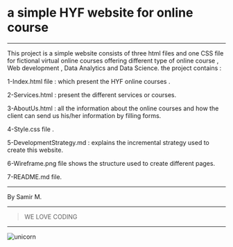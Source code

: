 # a simple HYF website for online course

---

This project is a simple website consists of three html files and one CSS file for fictional virtual online courses offering different type of online course , Web development , Data Analytics and Data Science.
the project contains :

1-Index.html file : which present the HYF online courses .

2-Services.html : present the different services or courses.

3-AboutUs.html : all the information about the online courses and how the client can send us his/her information by filling forms.

4-Style.css file .

5-DevelopmentStrategy.md : explains the incremental strategy used to create this website.

6-Wireframe.png file shows the structure used to create different pages.

7-README.md file.

---

By Samir M.

---

> WE LOVE CODING

---

![unicorn](https://encrypted-tbn0.gstatic.com/images?q=tbn%3AANd9GcTOeWdAhCsiAJC1aVYu4NZ_Vqk_WngboQyYlrOm0ZQCzbQmtcSHXNj6ROSnIGsCOFasoFQFxPHe&usqp=CAc)
